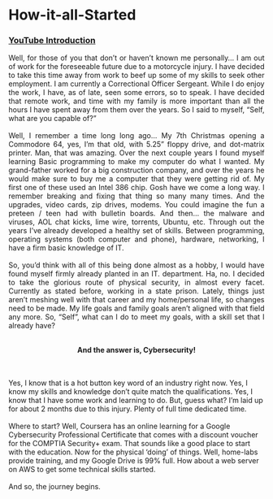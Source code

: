 <h1>How-it-all-Started</h1>

 ### [YouTube Introduction](https://youtu.be/XXXXX)

<p align="justify">
Well, for those of you that don’t or haven’t known me personally… I am out of work for the foreseeable future due to a motorcycle injury. I have decided to take this time away from work to beef up some of my skills to seek other employment. I am currently a Correctional Officer Sergeant. While I do enjoy the work, I have, as of late, seen some errors, so to speak. I have decided that remote work, and time with my family is more important than all the hours I have spent away from them over the years. So I said to myself, “Self, what are you capable of?”
<br />
<br />
Well, I remember a time long long ago… My 7th Christmas opening a Commodore 64, yes, I’m that old, with 5.25” floppy drive, and dot-matrix printer. Man, that was amazing. Over the next couple years I found myself learning Basic programming to make my computer do what I wanted. My grand-father worked for a big construction company, and over the years he would make sure to buy me a computer that they were getting rid of. My first one of these used an Intel 386 chip. Gosh have we come a long way. I remember breaking and fixing that thing so many many times. And the upgrades, video cards, zip drives, modems. You could imagine the fun a preteen / teen had with bulletin boards. And then… the malware and viruses, AOL chat kicks, lime wire, torrents, Ubuntu, etc. Through out the years I’ve already developed a healthy set of skills. Between programming, operating systems (both computer and phone), hardware, networking, I have a firm basic knowledge of IT.
<br />
<br />
So, you’d think with all of this being done almost as a hobby, I would have found myself firmly already planted in an IT. department. Ha, no. I decided to take the glorious route of physical security, in almost every facet. Currently as stated before, working in a state prison. Lately, things just aren’t meshing well with that career and my home/personal life, so changes need to be made. My life goals and family goals aren’t aligned with that field any more. So, “Self”, what can I do to meet my goals, with a skill set that I already have?
<br />
<br />
<p align="center"><b>And the answer is, Cybersecurity!</b></p>
<br />
<br />
Yes, I know that is a hot button key word of an industry right now. Yes, I know my skills and knowledge don’t quite match the qualifications. Yes, I know that I have some work and learning to do. But, guess what? I’m laid up for about 2 months due to this injury. Plenty of full time dedicated time.
<br />
<br />
Where to start? Well, Coursera has an online learning for a Google Cybersecurity Professional Certificate that comes with a discount voucher for the COMPTIA Security+ exam. That sounds like a good place to start with the education. Now for the physical ‘doing’ of things. Well, home-labs provide training, and my Google Drive is 99% full. How about a web server on AWS to get some technical skills started.
<br />
<br />
And so, the journey begins.
</p>
